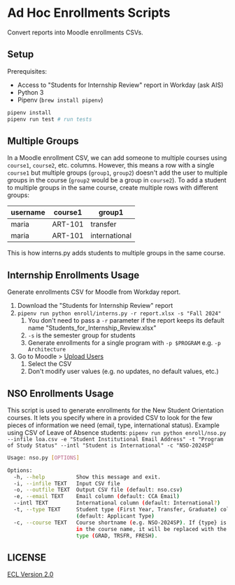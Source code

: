# Ad Hoc Enrollments Scripts

Convert reports into Moodle enrollments CSVs.

## Setup

Prerequisites:

- Access to "Students for Internship Review" report in Workday (ask AIS)
- Python 3
- Pipenv (`brew install pipenv`)

```sh
pipenv install
pipenv run test # run tests
```

## Multiple Groups

In a Moodle enrollment CSV, we can add someone to multiple courses using `course1`, `course2`, etc. columns. However, this means a row with a single `course1` but multiple groups (`group1`, `group2`) doesn't add the user to multiple groups in the course (`group2` would be a group in `course2`). To add a student to multiple groups in the same course, create multiple rows with different groups:

| username | course1 | group1 |
|----------|---------|--------|
| maria | ART-101 | transfer |
| maria | ART-101 | international |

This is how interns.py adds students to multiple groups in the same course.

## Internship Enrollments Usage

Generate enrollments CSV for Moodle from Workday report.

1. Download the "Students for Internship Review" report
1. `pipenv run python enroll/interns.py -r report.xlsx -s "Fall 2024"`
    1. You don't need to pass a `-r` parameter if the report keeps its default name "Students_for_Internship_Review.xlsx"
    1. `-s` is the semester group for students
    1. Generate enrollments for a single program with `-p $PROGRAM` e.g. `-p Architecture`
1. Go to Moodle > [Upload Users](https://moodle.cca.edu/admin/tool/uploaduser/index.php)
    1. Select the CSV
    1. Don't modify user values (e.g. no updates, no default values, etc.)

## NSO Enrollments Usage

This script is used to generate enrollments for the New Student Orientation courses. It lets you specify where in a provided CSV to look for the few pieces of information we need (email, type, international status). Example using CSV of Leave of Absence students: `pipenv run python enroll/nso.py --infile loa.csv -e "Student Institutional Email Address" -t "Program of Study Status" --intl "Student is International" -c "NSO-2024SP"`

```sh
Usage: nso.py [OPTIONS]

Options:
  -h, --help          Show this message and exit.
  -i, --infile TEXT   Input CSV file
  -o, --outfile TEXT  Output CSV file (default: nso.csv)
  -e, --email TEXT    Email column (default: CCA Email)
  --intl TEXT         International column (default: International?)
  -t, --type TEXT     Student type (First Year, Transfer, Graduate) column
                      (default: Applicant Type)
  -c, --course TEXT   Course shortname (e.g. NSO-2024SP). If {type} is present
                      in the course name, it will be replaced with the student
                      type (GRAD, TRSFR, FRESH).
```

## LICENSE

[ECL Version 2.0](https://opensource.org/licenses/ECL-2.0)
